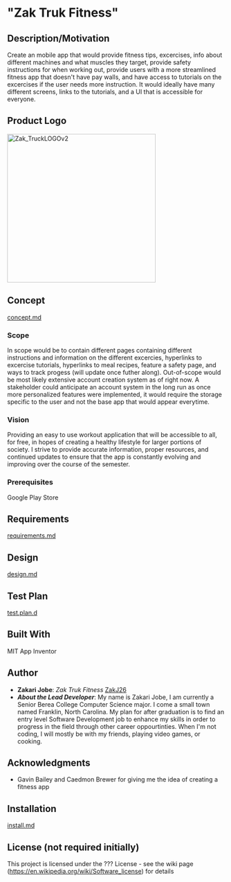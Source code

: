 # "Zak Truk Fitness"
## Description/Motivation

Create an mobile app that would provide fitness tips, excercises, info about different machines and what muscles they target, provide safety instructions for when working out, provide users with a more streamlined fitness app that doesn't have pay walls, and have access to tutorials on the excercises if the user needs more instruction. It would ideally have many different screens, links to the tutorials, and a UI that is accessible for everyone.  

## Product Logo
<img width="343" alt="Zak_TruckLOGOv2" src="https://github.com/CSC493-Computing-Design-Practicum/2023-fall-project-ZakJ26/assets/97726639/2dbd4d06-ba32-4bce-bfae-ce771715ff88">

## Concept
[concept.md](concept.md)

### Scope
In scope would be to contain different pages containing different instructions and information on the different excercies, hyperlinks to excercise tutorials, hyperlinks to meal recipes, feature a safety page, and ways to track progess (will update once futher along). Out-of-scope would be most likely extensive account creation system as of right now. A stakeholder could anticipate an account system in the long run as once more personalized features were implemented, it would require the storage specific to the user and not the base app that would appear everytime. 

### Vision
Providing an easy to use workout application that will be accessible to all, for free, in hopes of creating a healthy lifestyle for larger portions of society. I strive to provide accurate information, proper resources, and continued updates to ensure that the app is constantly evolving and improving over the course of the semester. 

### Prerequisites

Google Play Store

## Requirements
[requirements.md](requirements.md)

## Design
[design.md](design.md)

## Test Plan
[test.plan.d](test.plan.md)

## Built With

MIT App Inventor

## Author

- **Zakari Jobe**: *Zak Truk Fitness* [ZakJ26](https://github.com/ZakJ26)
- ***About the Lead Developer***: My name is Zakari Jobe, I am currently a Senior Berea College Computer Science major. I come a small town named Franklin, North Carolina. My plan for after graduation is to find an entry level Software Development job to enhance my skills in order to progress in the field through other career oppourtinties. When I'm not coding, I will mostly be with my friends, playing video games, or cooking.

## Acknowledgments
- Gavin Bailey and Caedmon Brewer for giving me the idea of creating a fitness app

## Installation
[install.md](installation.md)

## License (not required initially)

This project is licensed under the ??? License - see the wiki page (https://en.wikipedia.org/wiki/Software_license) for details

